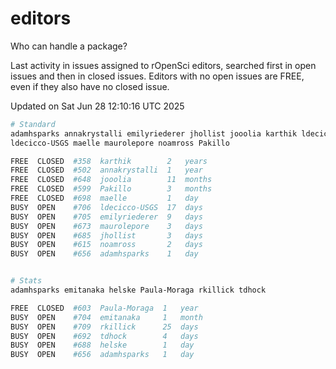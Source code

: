 # editors

Who can handle a package?

Last activity in issues assigned to rOpenSci editors, searched first in open
issues and then in closed issues. Editors with no open issues are FREE, even if
they also have no closed issue.


Updated on Sat Jun 28 12:10:16 UTC 2025

```bash
# Standard
adamhsparks annakrystalli emilyriederer jhollist jooolia karthik ldecicco
ldecicco-USGS maelle maurolepore noamross Pakillo

FREE  CLOSED  #358  karthik        2   years
FREE  CLOSED  #502  annakrystalli  1   year
FREE  CLOSED  #648  jooolia        11  months
FREE  CLOSED  #599  Pakillo        3   months
FREE  CLOSED  #698  maelle         1   day
BUSY  OPEN    #706  ldecicco-USGS  17  days
BUSY  OPEN    #705  emilyriederer  9   days
BUSY  OPEN    #673  maurolepore    3   days
BUSY  OPEN    #685  jhollist       3   days
BUSY  OPEN    #615  noamross       2   days
BUSY  OPEN    #656  adamhsparks    1   day


# Stats
adamhsparks emitanaka helske Paula-Moraga rkillick tdhock

FREE  CLOSED  #603  Paula-Moraga  1   year
BUSY  OPEN    #704  emitanaka     1   month
BUSY  OPEN    #709  rkillick      25  days
BUSY  OPEN    #692  tdhock        4   days
BUSY  OPEN    #688  helske        1   day
BUSY  OPEN    #656  adamhsparks   1   day
```
